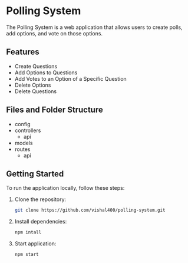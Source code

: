 # Polling System

The Polling System is a web application that allows users to create polls, add options, and vote on those options.

## Features
- Create Questions
- Add Options to Questions
- Add Votes to an Option of a Specific Question
- Delete Options
- Delete Questions

## Files and Folder Structure
- config
- controllers
  - api
- models
- routes
  - api

## Getting Started
To run the application locally, follow these steps:

1. Clone the repository:
   ```bash
   git clone https://github.com/vishal400/polling-system.git
   ```
2. Install dependencies:
   ```bash
   npm intall
   ```
3. Start application:
   ```bash
   npm start
   ```
